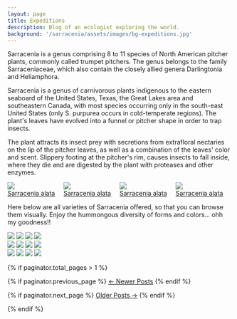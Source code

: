 ```yaml
---
layout: page
title: Expeditions
description: Blog of an ecologist exploring the world.
background: '/sarracenia/assets/images/bg-expeditions.jpg'
---
```


Sarracenia is a genus comprising 8 to 11 species of North American pitcher plants, commonly called trumpet pitchers. The genus belongs to the family Sarraceniaceae, which also contain the closely allied genera Darlingtonia and Heliamphora.

Sarracenia is a genus of carnivorous plants indigenous to the eastern seaboard of the United States, Texas, the Great Lakes area and southeastern Canada, with most species occurring only in the south-east United States (only S. purpurea occurs in cold-temperate regions). The plant's leaves have evolved into a funnel or pitcher shape in order to trap insects.
  
The plant attracts its insect prey with secretions from extrafloral nectaries on the lip of the pitcher leaves, as well as a combination of the leaves' color and scent. Slippery footing at the pitcher's rim, causes insects to fall inside, where they die and are digested by the plant with proteases and other enzymes.


<div style="display:flex">
  <div style="flex:1; padding-right:10px;">
  <a href="{{"/sarracenia/species/Sarracenia_alata" | relative_url }}">
     <img src="https://upload.wikimedia.org/wikipedia/commons/thumb/d/dd/Sarracenia_alata_flowers.jpg/1200px-Sarracenia_alata_flowers.jpg"/>
     <figcaption>Sarracenia alata</figcaption></a>
  </div>
  <div style="flex:1;padding-right:10px;">
     <a href="{{"/sarracenia/species/Sarracenia_alata" | relative_url }}">
     <img src="http://www.sarracenia.com/photos/sarracenia/sarraalata013.jpg"/>
     <figcaption>Sarracenia alata</figcaption></a>
  </div>
  <div style="flex:1;padding-right:10px;">
       <a href="{{"/sarracenia/species/Sarracenia_alata" | relative_url }}">
       <img src="http://www.sarracenia.com/photos/sarracenia/sarraalata013.jpg"/>
       <figcaption>Sarracenia alata</figcaption></a>
  </div>
  <div style="flex:1;padding-right:10px;">
    <a href="{{"/sarracenia/species/Sarracenia_alata" | relative_url }}">
    <img src="http://www.sarracenia.com/photos/sarracenia/sarraalata013.jpg"/>
    <figcaption>Sarracenia alata</figcaption></a>
</div>
</div>

Here below are all varieties of Sarracenia offered, so that you can browse them visually. Enjoy the hummongous diversity of forms and colors... ohh my goodness!!


<div class="row"> 
  <div class="column">
    <a href="{{"/sarracenia/species/Sarracenia_alata" | relative_url }}">
        <img src="https://upload.wikimedia.org/wikipedia/commons/thumb/d/dd/Sarracenia_alata_flowers.jpg/1200px-Sarracenia_alata_flowers.jpg"/></a>
    <a href="{{"/sarracenia/species/Sarracenia_flava" | relative_url }}">
        <img src="http://www.sarracenia.com/photos/sarracenia/sarraalata013.jpg"/></a>
    <a href="{{"/sarracenia/species/Sarracenia_leucophylla" | relative_url }}">
        <img src="http://www.sarracenia.com/photos/sarracenia/sarraalata013.jpg"/></a>
    <a href="{{"/sarracenia/species/Sarracenia_minor" | relative_url }}">
        <img src="http://www.sarracenia.com/photos/sarracenia/sarraalata013.jpg"/></a>
  </div>
  <div class="column">
    <a href="{{"/sarracenia/species/Sarracenia_oreophila" | relative_url }}">
        <img src="http://www.sarracenia.com/photos/sarracenia/sarraalata013.jpg"/></a>
    <a href="{{"/sarracenia/species/Sarracenia_psittacina" | relative_url }}">
        <img src="http://www.sarracenia.com/photos/sarracenia/sarraalata013.jpg"/></a>
    <a href="{{"/sarracenia/species/Sarracenia_purpurea" | relative_url }}">
        <img src="http://www.sarracenia.com/photos/sarracenia/sarraalata013.jpg"/></a>
    <a href="{{"/sarracenia/species/Sarracenia_rosea" | relative_url }}">
        <img src="http://www.sarracenia.com/photos/sarracenia/sarraalata013.jpg"/></a>
  </div> 
    <div class="column">
    <a href="{{"/sarracenia/species/Sarracenia_rubra" | relative_url }}">
        <img src="https://upload.wikimedia.org/wikipedia/commons/a/aa/Sarracenia_leucophylla_at_the_Brooklyn_Botanic_Garden_%2881396%29b.jpg"/></a>
    <a href="{{"/sarracenia/species/Hybrids" | relative_url }}">
        <img src="http://www.sarracenia.com/photos/sarracenia/sarraalata013.jpg"/></a>
    <a href="{{"/sarracenia/species/Sarracenia_alata" | relative_url }}">
        <img src="http://www.sarracenia.com/photos/sarracenia/sarraalata013.jpg"/></a>
    <a href="{{"/sarracenia/species/Sarracenia_alata" | relative_url }}">
        <img src="http://www.sarracenia.com/photos/sarracenia/sarraalata013.jpg"/></a>
  </div> 
</div>

<!-- Pager -->
{% if paginator.total_pages > 1 %}

<div class="clearfix">

  {% if paginator.previous_page %}
  <a class="btn btn-primary float-left" href="{{ paginator.previous_page_path | prepend: site.baseurl | replace: '//', '/' }}">&larr;
    Newer<span class="d-none d-md-inline"> Posts</span></a>
  {% endif %}

  {% if paginator.next_page %}
  <a class="btn btn-primary float-right" href="{{ paginator.next_page_path | prepend: site.baseurl | replace: '//', '/' }}">Older<span class="d-none d-md-inline"> Posts</span> &rarr;</a>
  {% endif %}

</div>

{% endif %}
